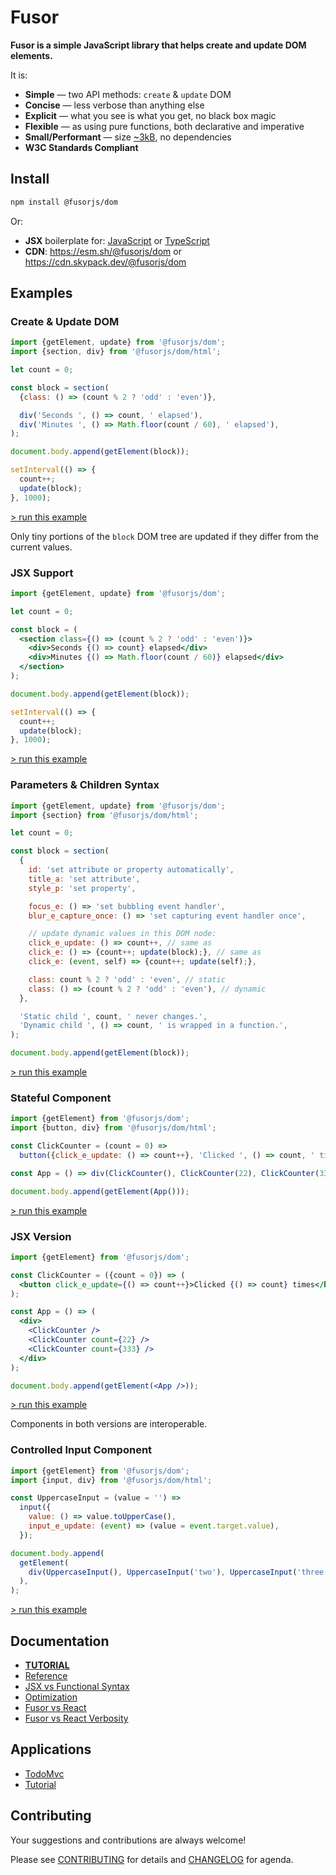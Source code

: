 # Fusor

**Fusor is a simple JavaScript library that helps create and update DOM elements.**

<!-- Moreover, with Fusor and **vanilla** JavaScript, you can achieve everything that other major frameworks offer without sacrificing conciseness. -->

It is:

- **Simple** ― two API methods: `create` & `update` DOM
- **Concise** ― less verbose than anything else
- **Explicit** ― what you see is what you get, no black box magic
- **Flexible** ― as using pure functions, both declarative and imperative
- **Small/Performant** ― size [~3kB](https://bundlephobia.com/package/@fusorjs/dom@2.5.2), no dependencies
- **W3C Standards Compliant**
<!-- - **Performant** ― full control over: DOM creation/updates, state, context, diffing, concurrency -->

## Install

```sh
npm install @fusorjs/dom
```

Or:

- **JSX** boilerplate for: [JavaScript](https://github.com/fusorjs/dom-starter-jsx-webpack) or [TypeScript](https://github.com/fusorjs/dom-starter-tsx-webpack)
- **CDN**: <https://esm.sh/@fusorjs/dom> or <https://cdn.skypack.dev/@fusorjs/dom>

## Examples

<!-- [**TRY THEM LIVE**](https://codesandbox.io/p/sandbox/4m7r37?file=%2Fsrc%2Fapp.jsx) -->

### Create & Update DOM

```js
import {getElement, update} from '@fusorjs/dom';
import {section, div} from '@fusorjs/dom/html';

let count = 0;

const block = section(
  {class: () => (count % 2 ? 'odd' : 'even')},

  div('Seconds ', () => count, ' elapsed'),
  div('Minutes ', () => Math.floor(count / 60), ' elapsed'),
);

document.body.append(getElement(block));

setInterval(() => {
  count++;
  update(block);
}, 1000);
```

[> run this example](https://codepen.io/Igor-S-the-scripter/pen/Byavpez?editors=0110)

Only tiny portions of the `block` DOM tree are updated if they differ from the current values.

### JSX Support

```jsx
import {getElement, update} from '@fusorjs/dom';

let count = 0;

const block = (
  <section class={() => (count % 2 ? 'odd' : 'even')}>
    <div>Seconds {() => count} elapsed</div>
    <div>Minutes {() => Math.floor(count / 60)} elapsed</div>
  </section>
);

document.body.append(getElement(block));

setInterval(() => {
  count++;
  update(block);
}, 1000);
```

[> run this example](https://codepen.io/Igor-S-the-scripter/pen/NPWeORL?editors=1100)

### Parameters & Children Syntax

<!-- prettier-ignore -->
```js
import {getElement, update} from '@fusorjs/dom';
import {section} from '@fusorjs/dom/html';

let count = 0;

const block = section(
  {
    id: 'set attribute or property automatically',
    title_a: 'set attribute',
    style_p: 'set property',

    focus_e: () => 'set bubbling event handler',
    blur_e_capture_once: () => 'set capturing event handler once',

    // update dynamic values in this DOM node:
    click_e_update: () => count++, // same as
    click_e: () => {count++; update(block);}, // same as
    click_e: (event, self) => {count++; update(self);},

    class: count % 2 ? 'odd' : 'even', // static
    class: () => (count % 2 ? 'odd' : 'even'), // dynamic
  },

  'Static child ', count, ' never changes.',
  'Dynamic child ', () => count, ' is wrapped in a function.',
);

document.body.append(getElement(block));
```

[> run this example](https://codepen.io/Igor-S-the-scripter/pen/dPywxMB?editors=0110)

### Stateful Component

<!--
// This function runs once on creation, generating a DOM element
// and its updater function. On update, only its dynamic values
// are diffed and its DOM node is updated.
-->

```js
import {getElement} from '@fusorjs/dom';
import {button, div} from '@fusorjs/dom/html';

const ClickCounter = (count = 0) =>
  button({click_e_update: () => count++}, 'Clicked ', () => count, ' times');

const App = () => div(ClickCounter(), ClickCounter(22), ClickCounter(333));

document.body.append(getElement(App()));
```

[> run this example](https://codepen.io/Igor-S-the-scripter/pen/RNwvNwb?editors=0010)

### JSX Version

```jsx
import {getElement} from '@fusorjs/dom';

const ClickCounter = ({count = 0}) => (
  <button click_e_update={() => count++}>Clicked {() => count} times</button>
);

const App = () => (
  <div>
    <ClickCounter />
    <ClickCounter count={22} />
    <ClickCounter count={333} />
  </div>
);

document.body.append(getElement(<App />));
```

[> run this example](https://codepen.io/Igor-S-the-scripter/pen/mydvyBV?editors=1000)

Components in both versions are interoperable.

### Controlled Input Component

```js
import {getElement} from '@fusorjs/dom';
import {input, div} from '@fusorjs/dom/html';

const UppercaseInput = (value = '') =>
  input({
    value: () => value.toUpperCase(),
    input_e_update: (event) => (value = event.target.value),
  });

document.body.append(
  getElement(
    div(UppercaseInput(), UppercaseInput('two'), UppercaseInput('three')),
  ),
);
```

[> run this example](https://codepen.io/Igor-S-the-scripter/pen/wBvNBme?editors=0010)

## Documentation

- [**TUTORIAL**](docs/tutorial.md)
- [Reference](docs/reference.md)
- [JSX vs Functional Syntax](docs/functional-notation.md)
- [Optimization](docs/optimisation.md)
- [Fusor vs React](docs/fusor-vs-react.md)
- [Fusor vs React Verbosity](docs/fusor-vs-react-verbosity.md)

## Applications

- [TodoMvc](https://github.com/fusorjs/todomvc)
- [Tutorial](https://github.com/fusorjs/tutorial)

## Contributing

Your suggestions and contributions are always welcome!

Please see [CONTRIBUTING](CONTRIBUTING.md) for details and [CHANGELOG](CHANGELOG.md) for agenda.
